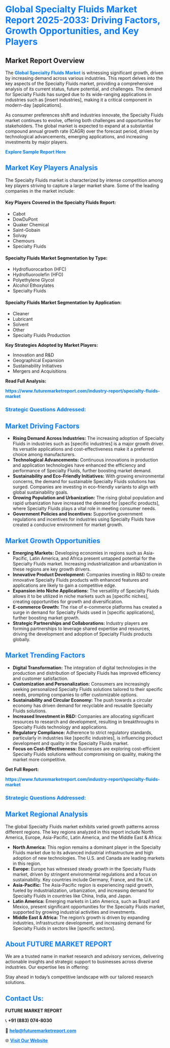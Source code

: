 <h1 style="color: #007BFF;">Global Specialty Fluids Market Report 2025-2033: Driving Factors, Growth Opportunities, and Key Players</h1>

<section id="overview">
<h2>Market Report Overview</h2>
<p>The <a href="https://www.futuremarketreport.com/industry-report/specialty-fluids-market" style="color: #007BFF; text-decoration: none;"><strong>Global Specialty Fluids Market</strong></a> is witnessing significant growth, driven by increasing demand across various industries. This report delves into the key aspects of the Specialty Fluids market, providing a comprehensive analysis of its current status, future potential, and challenges. The demand for Specialty Fluids has surged due to its wide-ranging applications in industries such as [insert industries], making it a critical component in modern-day [applications].</p>
<p>As consumer preferences shift and industries innovate, the Specialty Fluids market continues to evolve, offering both challenges and opportunities for stakeholders. The global market is expected to expand at a substantial compound annual growth rate (CAGR) over the forecast period, driven by technological advancements, emerging applications, and increasing investments by major players.</p>
</section>

<section id="overview">
<p><a href="https://www.futuremarketreport.com/request-sample/reportId=109863" style="color: #007BFF; text-decoration: none;"><strong>Explore Sample Report Here</strong></a></p>
</section>

<section id="key-players">
<h2 style="color: #007BFF;">Market Key Players Analysis</h2>
<p>The Specialty Fluids market is characterized by intense competition among key players striving to capture a larger market share. Some of the leading companies in the market include:</p>
<h4>Key Players Covered in the Specialty Fluids Report:</h4>
<ul><li>Cabot</li><li>DowDuPont</li><li>Quaker Chemical</li><li>Saint-Gobain</li><li>Solvay</li><li>Chemours</li><li>Specialty Fluids</li></ul>
<h4>Specialty Fluids Market Segmentation by Type:</h4>
<ul><li>Hydrofluorocarbon (HFC)</li><li>Hydrofluoroolefin (HFO)</li><li>Polyethylene Glycol</li><li>Alcohol Ethoxylates</li><li>Specialty Fluids</li></ul>

<h4>Specialty Fluids Market Segmentation by Application:</h4>
<ul><li>Cleaner</li><li>Lubricant</li><li>Solvent</li><li>Other</li><li>Specialty Fluids Production</li></ul>
<p><strong>Key Strategies Adopted by Market Players:</strong></p>
<ul>
<li>Innovation and R&D</li>
<li>Geographical Expansion</li>
<li>Sustainability Initiatives</li>
<li>Mergers and Acquisitions</li>
</ul>
</section>

<section>
<p><strong>Read Full Analysis: </strong></p><a href="https://www.futuremarketreport.com/industry-report/specialty-fluids-market" style="color: #007BFF; text-decoration: none;"><strong>https://www.futuremarketreport.com/industry-report/specialty-fluids-market</strong></a>
<h3 style="color: #007BFF;">Strategic Questions Addressed:</h3>
</section>

<section id="driving-factors">
<h2 style="color: #007BFF;">Market Driving Factors</h2>
<ul>
<li><strong>Rising Demand Across Industries:</strong> The increasing adoption of Specialty Fluids in industries such as [specific industries] is a major growth driver. Its versatile applications and cost-effectiveness make it a preferred choice among manufacturers.</li>
<li><strong>Technological Advancements:</strong> Continuous innovations in production and application technologies have enhanced the efficiency and performance of Specialty Fluids, further boosting market demand.</li>
<li><strong>Sustainability and Eco-Friendly Initiatives:</strong> With growing environmental concerns, the demand for sustainable Specialty Fluids solutions has surged. Companies are investing in eco-friendly variants to align with global sustainability goals.</li>
<li><strong>Growing Population and Urbanization:</strong> The rising global population and rapid urbanization have increased the demand for [specific products], where Specialty Fluids plays a vital role in meeting consumer needs.</li>
<li><strong>Government Policies and Incentives:</strong> Supportive government regulations and incentives for industries using Specialty Fluids have created a conducive environment for market growth.</li>
</ul>
</section>

<section id="growth-opportunities">
<h2 style="color: #007BFF;">Market Growth Opportunities</h2>
<ul>
<li><strong>Emerging Markets:</strong> Developing economies in regions such as Asia-Pacific, Latin America, and Africa present untapped potential for the Specialty Fluids market. Increasing industrialization and urbanization in these regions are key growth drivers.</li>
<li><strong>Innovative Product Development:</strong> Companies investing in R&D to create innovative Specialty Fluids products with enhanced features and applications are likely to gain a competitive edge.</li>
<li><strong>Expansion into Niche Applications:</strong> The versatility of Specialty Fluids allows it to be utilized in niche markets such as [specific niches], creating opportunities for growth and diversification.</li>
<li><strong>E-commerce Growth:</strong> The rise of e-commerce platforms has created a surge in demand for Specialty Fluids used in [specific applications], further boosting market growth.</li>
<li><strong>Strategic Partnerships and Collaborations:</strong> Industry players are forming partnerships to leverage shared expertise and resources, driving the development and adoption of Specialty Fluids products globally.</li>
</ul>
</section>

<section id="trending-factors">
<h2 style="color: #007BFF;">Market Trending Factors</h2>
<ul>
<li><strong>Digital Transformation:</strong> The integration of digital technologies in the production and distribution of Specialty Fluids has improved efficiency and customer satisfaction.</li>
<li><strong>Customization and Personalization:</strong> Consumers are increasingly seeking personalized Specialty Fluids solutions tailored to their specific needs, prompting companies to offer customizable options.</li>
<li><strong>Sustainability and Circular Economy:</strong> The push towards a circular economy has driven demand for recyclable and reusable Specialty Fluids solutions.</li>
<li><strong>Increased Investment in R&D:</strong> Companies are allocating significant resources to research and development, resulting in breakthroughs in Specialty Fluids technology and applications.</li>
<li><strong>Regulatory Compliance:</strong> Adherence to strict regulatory standards, particularly in industries like [specific industries], is influencing product development and quality in the Specialty Fluids market.</li>
<li><strong>Focus on Cost-Effectiveness:</strong> Businesses are exploring cost-efficient Specialty Fluids solutions without compromising on quality, making the market more competitive.</li>
</ul>
</section>

<section>
<p><strong>Get Full Report: </strong></p><a href="https://www.futuremarketreport.com/industry-report/specialty-fluids-market" style="color: #007BFF; text-decoration: none;"><strong>https://www.futuremarketreport.com/industry-report/specialty-fluids-market</strong></a>
<h3 style="color: #007BFF;">Strategic Questions Addressed:</h3>
</section>


<section id="regional-analysis">
<h2 style="color: #007BFF;">Market Regional Analysis</h2>
<p>The global Specialty Fluids market exhibits varied growth patterns across different regions. The key regions analyzed in this report include North America, Europe, Asia-Pacific, Latin America, and the Middle East & Africa:</p>
<ul>
<li><strong>North America:</strong> This region remains a dominant player in the Specialty Fluids market due to its advanced industrial infrastructure and high adoption of new technologies. The U.S. and Canada are leading markets in this region.</li>
<li><strong>Europe:</strong> Europe has witnessed steady growth in the Specialty Fluids market, driven by stringent environmental regulations and a focus on sustainability. Key countries include Germany, France, and the U.K.</li>
<li><strong>Asia-Pacific:</strong> The Asia-Pacific region is experiencing rapid growth, fueled by industrialization, urbanization, and increasing demand for Specialty Fluids in countries like China, India, and Japan.</li>
<li><strong>Latin America:</strong> Emerging markets in Latin America, such as Brazil and Mexico, present significant opportunities for the Specialty Fluids market, supported by growing industrial activities and investments.</li>
<li><strong>Middle East & Africa:</strong> The region’s growth is driven by expanding industries, infrastructure development, and increasing demand for Specialty Fluids in sectors like [specific sectors].</li>
</ul>
</section>

<footer>
<h2 style="color: #007BFF;">About FUTURE MARKET REPORT</h2>
<p>We are a trusted name in market research and advisory services, delivering actionable insights and strategic support to businesses across diverse industries. Our expertise lies in offering:</p>

<p>Stay ahead in today’s competitive landscape with our tailored research solutions.</p>

<h2 style="color: #007BFF;">Contact Us:</h2>
<p><strong>FUTURE MARKET REPORT</strong></p>
<p>📞 <strong>+91 (883) 074-8030</strong></p>
<p>📧 <strong><a href="mailto:help@futuremarketreport.com" style="color: #007BFF;">help@futuremarketreport.com</a></strong></p>
<p>🌐 <strong><a href="https://www.futuremarketreport.com/" style="color: #007BFF;">Visit Our Website</a></strong></p>
</footer>